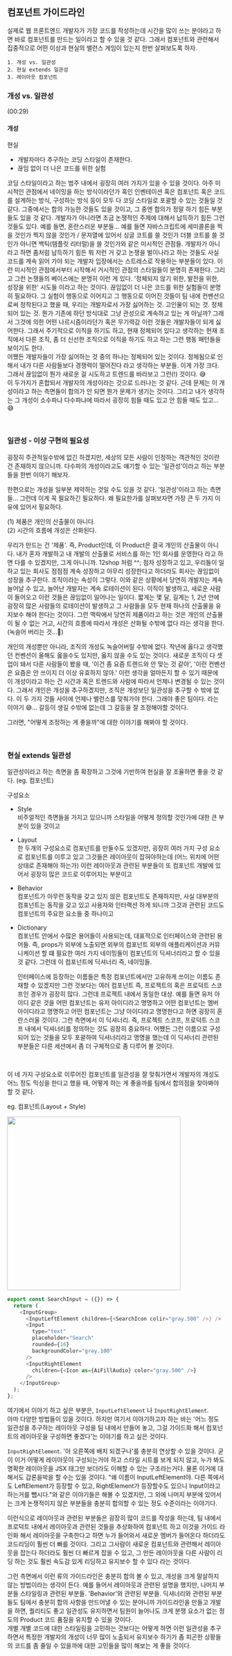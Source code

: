 ## 컴포넌트 가이드라인

실제로 웹 프론트엔드 개발자가 가장 코드를 작성하는데 시간을 많이 쓰는 분야라고 하면 바로 컴포넌트를 만드는 일이라고 할 수 있을 것 같다. 그래서 컴포넌트와 관련해서 집중적으로 어떤 이상과 현실의 밸런스 게임이 있는지 한번 살펴보도록 하자.

```
1. 개성 vs. 일관성
2. 현실 extends 일관성
3. 레이아웃 컴포넌트
```

### 개성 vs. 일관성

(00:29)

#### 개성

현실<br />

- 개발자마다 추구하는 코딩 스타일이 존재한다.<br />
- 끊임 없이 더 나은 코드를 위한 실험<br />

코딩 스타일이라고 하는 범주 내에서 굉장히 여러 가지가 있을 수 있을 것이다. 아주 미시적인 관점에서 네이밍을 하는 방식이라던가 혹인 인벤테이션 혹은 컴포넌트 혹은 코드를 설계하는 방식, 구성하는 방식 등이 모두 다 코딩 스타일로 포괄할 수 있는 것들일 것 같다. 그중에서는 합의 가능한 것들도 있을 것이고, 그 중엔 합의가 정말 하기 힘든 부분들도 있을 것 같다. 개발자가 아니라면 조금 논쟁적인 주제에 대해서 납득하기 힘든 그런 것들도 있다. 예를 들면, 혼란스러운 부분들... 예를 들면 자바스크립트에 세미콜론을 찍을 것인가 찍지 않을 것인가 / 문자열에 있어서 싱글 코트를 쓸 것인가 더블 코트를 쓸 것인가 아니면 백틱(템플릿 리터럴)을 쓸 것인가와 같은 미시적인 관점들. 개발자가 아니라고 하면 좀처럼 납득하기 힘든 뭐 저런 거 갖고 논쟁을 벌이나라고 하는 것들도 사실 코드를 계속 읽어 가야 되는 개발자 입장에서는 스트레스로 작용하는 부분들이 있다. 이런 미시적인 관점에서부터 시작해서 거시적인 관점의 스타일들이 분명히 존재한다. 그리고 그런 논쟁들의 베이스에는 분명히 이런 게 있다. '정체되지 않기 위한, 발전을 위한, 성장을 위한' 시도들 이라고 하는 것이다. 끊임없이 더 나은 코드를 위한 실험들이 분명히 필요하다. 그 실험이 행동으로 이어지고 그 행동으로 이어진 것들이 팀 내에 컨벤션으로써 정착된다고 했을 때, 우리는 개발자로서 가장 싫어하는 것. 고인물이 되는 것. 정체되어 있는 것. 뭔가 기존에 하던 방식대로 그냥 관성으로 계속하고 있는 게 아닐까? 그래서 그것에 의한 어떤 나르시즘이라던가 혹은 무기력감 이런 것들은 개발자들이 되게 싫어한다. 그래서 주기적으로 이직을 하기도 하고, 현재 정체되어 있다고 생각하는 현재 조직에서 다른 조직, 좀 더 신선한 조직으로 이직을 하기도 하고 하는 그런 행동 패턴들을 보이기도 한다.<br />
어쨌든 개발자들이 가장 싫어하는 것 중의 하나는 정체되어 있는 것이다. 정체됨으로 인해서 내가 다른 사람들보다 경쟁력이 떨어진다 라고 생각하는 부분들. 이게 가장 크다. 그래서 끊임없이 뭔가 새로운 걸 시도하고 트렌드를 바라보고 그런(!) 것이다. 😅<br />
이 두가지가 혼합되서 개발자의 개성이라는 것으로 드러나는 것 같다. 근데 문제는 이 개성이라고 하는 측면들이 합의가 안 되면 뭔가 문제가 생기는 것이다. 그리고 내가 생각하는 그 개성이 소수파냐 다수파냐에 따라서 굉장히 힘들 때도 있고 안 힘들 때도 있고... 😅

<br />

### 일관성 - 이상 구현의 필요성

굉장히 주관적일수밖에 없긴 하겠지만, 세상의 모든 사람이 인정하는 객관적인 것이란 건 존재하지 않으니까. 다수파의 개성이라고도 얘기할 수 있는 '일관성'이라고 하는 부분들을 한번 이야기 해보자.<br />

한편으로는 개성을 일부분 제약하는 것일 수도 있을 것 같다. '일관성'이라고 하는 측면들... 그런데 이게 꼭 필요하긴 필요하다. 왜 필요한가를 살펴보자면 가장 큰 두 가지 이유에 있어서 필요하다.<br />

(1) 제품은 개인의 산출물이 아니다.<br />
(2) 시간의 흐름에 개성은 산화된다.<br />

우리가 만드는 건 '제품'. 즉, Product인데, 이 Product은 결국 개인의 산출물이 아니다. 내가 혼자 개발하고 내 개발의 산출물로 서비스를 하는 1인 회사를 운영한다 라고 하면 다를 수 있겠지만, 그게 아니니까. 12shop 처럼 ^^; 점차 성장하고 있고, 우리들이 일하고 있는 회사도 점점점 계속 성장하고 아무리 성장한다고 하더라도 회사는 끊임없이 성장을 추구한다. 조직이라는 속성이 그렇다. 이와 같은 상황에서 당연히 개발자는 계속 늘어날 수 있고, 늘어난 개발자는 계속 로테이션이 된다. 이직이 발생하고, 새로운 사람이 들어오고 이런 것들은 끊임없이 일어나는 일이다. 짧게는 몇 달, 길게는 1, 2년 안에 굉장히 많은 사람들의 로테이션이 발생하고 그 사람들을 모두 현재 하나의 산출물을 유지보수 해야 한다는 것이다. 그런 맥락에서 당연히 제품이라고 하는 것은 개인의 산출물이 될 수 없는 거고, 시간의 흐름에 따라서 개성은 산화될 수밖에 없다 라는 생각을 한다. (녹슬어 버리는 것...🥲)<br />

개인의 개성뿐만 아니라, 조직의 개성도 녹슬어버릴 수밖에 없다. 작년에 옳다고 생각했던 컨벤션이 올해도 옳을수도 있지만, 옳지 않을 수도 있는 것이다. 새로운 조직이 다 셋업이 돼서 다른 사람들이 봤을 때, '이건 좀 요즘 트렌드와 안 맞는 것 같아', '이런 컨벤션은 요즘은 안 쓰이지 더 이상 유효하지 않아.' 이런 생각을 얼마든지 할 수 있기 때문에 이 개성이라고 하는 건 시간과 혹은 트렌드와 사람에 따라서 언제나 변경될 수 있는 것이다. 그래서 개인은 개성을 추구하겠지만, 조직은 개성보단 일관성을 추구할 수 밖에 없다. 이 두 가지 것들 사이에 언제나 밸런스를 맞춰가야 한다. 그래야 좋은 팀이다. 라는 이야기 😅... 갈등이 생길 수밖에 없는데 그 갈등을 잘 조정해야할 것이다.<br />

그러면, "어떻게 조정하는 게 좋을까"에 대한 이야기를 해봐야 할 것이다.<br />

<br />

### 현실 extends 일관성

일관성이라고 하는 측면을 좀 확장하고 그것에 기반하여 현실을 잘 조율하면 좋을 것 같다. (eg. 컴포넌트)<br />

구성요소<br />

- Style<br />
  비주얼적인 측면들을 가지고 있으니까 스타일을 어떻게 정의할 것인가에 대한 큰 부분이 있을 것이고<br />
- Layout<br />
  한 두개의 구성요소로 컴포넌트를 만들수도 있겠지만, 굉장히 여러 가지 구성 요소로 컴포넌트를 이루고 있고 그것들은 레이아웃이 잡혀야하는데 (어느 위치에 어떤 상태로 존재해야 하는가) 이런 레이아웃과 관련된 부분들이 또 컴포넌트 개발에 있어서 굉장히 많은 코드로 이루어지는 부분이고<br />
- Behavior<br />
  컴포넌트가 아무런 동작을 갖고 있지 않은 컴포넌트도 존재하지만, 사실 대부분의 컴포넌트는 동작을 갖고 있고 사용자와 인터랙션 하게 되니까 그것과 관련된 코드도 컴포넌트의 주요한 요소들 중 하나이고<br />
- Dictionary<br />
  컴포넌트 안에서 수많은 용어들이 사용되는데, 대표적으로 인터페이스와 관련된 용어들. 즉, props가 외부에 노출되면 외부의 컴포넌트 외부의 애플리케이션과 커뮤니케이션 할 떄 필요한 여러 가지 네이밍들이 컴포넌트의 딕셔너리라고 할 수 있을 것 같다. 그런데 이 컴포넌트에 딕셔너리 즉, 네이밍들.<br />

  인터페이스에 등장하는 이름들은 특정 컴포넌트에서만 고유하게 쓰이는 이름도 존재할 수 있겠지만 그런 것보다는 여러 컴포넌트 즉, 프로젝트의 혹은 프로덕트 스코프인 경우가 굉장히 많다. 그런데 프로젝트 내에서 동일한 대상. 예를 들면 유저 아이디 같은 것을 어떤 컴포넌트는 유저 아이디라고 명명하고 어떤 컴포넌트는 멤버 아이디라고 명명하고 어떤 컴포넌트는 그냥 아이디라고 명명한다고 하면 굉장히 혼란스러울 것이다. 그런 측면에서 이 딕셔너리. 즉, 프로젝트 스코프, 프로덕트 스코프 내에서 딕셔너리를 정의하는 것도 굉장히 중요하다. 어쨌든 그런 이름으로 구성되어 있는 것들을 모두 포괄하여 딕셔너리라고 명명을 했는데 이 딕셔너리 관련된 부분들은 다른 세션에서 좀 더 구체적으로 좀 다루어 볼 것이다.<br />

<br />

이 네 가지 구성요소로 이루어진 컴포넌트를 일관성을 잘 맞춰가면서 개발자의 개성도 어느 정도 믹싱을 한다고 했을 때, 어떻게 하는 게 좋을까를 팀에서 합의점을 찾아봐야 할 것 같다.<br />

eg. 컴포넌트(Layout + Style)<br />

<img width="400" src="https://user-images.githubusercontent.com/19165916/195264495-057f5d5c-ee71-4c86-9275-32a80c786fa0.png">

```js
export const SearchInput = ({}) => {
  return (
    <InputGroup>
      <InputLeftElement children={<SearchIcon colir="gray.500" />} />
      <Input
        type="text"
        placeholder="Search"
        rounded={16}
        backgroundColor="gray.100"
      />
      <InputRightElement
        children={<Icon as={AiFillAudio} color="gray.500" />}
      />
    </InputGroup>
  );
};
```

여기에서 이야기 하고 싶은 부분은, `InputLeftElement` 나 `InputRightElement`.<br />
아마 다양한 방법들이 있을 것이다. 하지만 여기서 이야기하고자 하는 바는 '어느 정도 일관성을 추구하는 레이아웃 구성을 팀 내에서 만들어 놓고, 그걸 가이드화 해서 컴포넌트의 레이아웃을 구성하면 좋겠다'는 이야기를 하고 싶은 것이다.<br />

`InputRightElement`. '아 오른쪽에 배치 되겠구나'를 충분히 연상할 수 있을 것이다. 굳이 이거 어떻게 레이아웃이 구성되는거야 하고 스타일 시트를 보게 되지 않고, 누가 봐도 명확한 레이아웃을 JSX 태그만 보더라도 이해할 수 있는 구조라는거다. 물론 이거에 대해서도 갑론을박을 할 수는 있을 것이다. "왜 이름이 InputLeftElement야. 다른 쪽에서도 LeftElement가 등장할 수 있고, RightElement가 등장할수도 있으니 Input이라고 하는거를 뺍시다."와 같은 이야기들은 해볼 수 있겠지만, 그 외에 나머지 부분에 있어서는 크게 논쟁적이지 않은 부분들을 충분히 합의할 수 있는 정도 수준이라는 이야기다.<br />

이런식으로 레이아웃과 관련된 부분들은 굉장히 많이 코드를 작성을 하는데, 팀 내에서 프로덕트 내에서 레이아웃과 관련된 것들을 추상화하여 컴포넌트 하고 이것을 가이드 라인화 해서 레이아웃을 구축한다고 하면
누가 들어와서 새로운 멤버가 들어온다 하더라도 코드리딩이 훨씬 더 빠를 것이다. 그리고 그사람이 새로운 컴포넌트와 관련해서 레이아웃을 잡는다 하더라도 훨씬 더 빠르게 잡을 수 있고, 그 만든 레이아웃을 다른 사람이 리딩 하는 것도 훨씬 속도감 있게 리딩하고 유지보수 할 수 있다 라는 것이다.<br />

그런 측면에서 이런 류의 가이드라인은 충분히 합의 볼 수 있고, 개성을 크게 말살하지 않는 방법이라는 생각이 든다. 예를 들어서 레이아웃과 관련된 설명을 했지만, 나머지 부분들 스타일링과 관련된 부분들. 'Behavior'와 관련된 부분들. 딕셔너리와 관련된 부분들도 팀에서 충분히 합의 사항을 만드어낼 수 있는 분야니까 가이드라인을 만들고 개발을 하면, 퀄리티도 좋고 일관성도 유지하면서 팀원이 늘어나도 크게 분쟁 요소가 없는 정도의 Product 코드 품질을 유지할 수 있을 것이다.<br />
개별 개별 코드에 대한 스타일링을 고민하는 것보다는 어떻게 하면 이런 일관성을 추구하면서 특정한 개발자의 개성이 너무 많이 노출되서 유지보수 하기가 좀 피곤한 상황들의 코드를 좀 줄일 수 있을까에 대한 고민들을 많이 해보는 게 좋을 것이다.
